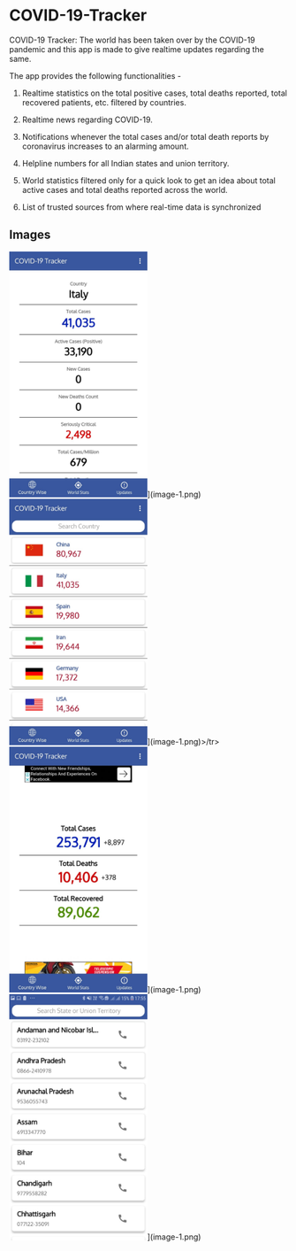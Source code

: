 # COVID-19-Tracker

COVID-19 Tracker: The world has been taken over by the COVID-19 pandemic and this app is made to give realtime updates regarding the same.

The app provides the following functionalities -

1. Realtime statistics on the total positive cases, total deaths reported, total recovered patients, etc. filtered by countries.

2. Realtime news regarding COVID-19.

3. Notifications whenever the total cases and/or total death reports by coronavirus increases to an alarming amount.

4. Helpline numbers for all Indian states and union territory.

5. World statistics filtered only for a quick look to get an idea about total active cases and total deaths reported across the world.

6. List of trusted sources from where real-time data is synchronized


## Images
<table>  
  <tr><img src="img-1.jpeg" width="250"/>](image-1.png)</tr>
  <tr><img src="img-2.jpeg" width="250"/>](image-1.png)>/tr>
  <tr><img src="img-3.jpeg" width="250"/>](image-1.png)</tr>
  <tr><img src="img-4.jpeg" width="250"/>](image-1.png)</tr>
</table>  
  
